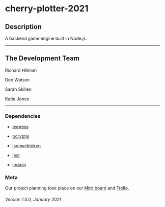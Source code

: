 # cherry-plotter-2021

## Description

A backend game engine built in Node.js.

--- 

## The Development Team

Richard Hillman

Dee Watson

Sarah Skillen

Katie Jones

---

### Dependencies

* [express](https://expressjs.com/)

* [bcryptjs](https://www.npmjs.com/package/bcryptjs)

* [jsonwebtoken](https://www.npmjs.com/package/jsonwebtoken)

* [jest](https://nodejs.org/en/)

* [lodash](https://lodash.com/)

### Meta

Our project planning took place on our [Miro board](https://miro.com/app/board/o9J_lZdD9oE=/) and [Trello](https://trello.com/b/LGsxFgLK/step-by-step).

###### Version 1.0.0, January 2021
